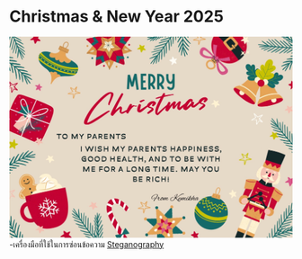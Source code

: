 # Christmas & New Year 2025
![Christmas](img/ChristmasF.png)
-เครื่องมือที่ใช้ในการซ่อนข้อความ
[Steganography](https://stylesuxx.github.io/steganography/)
